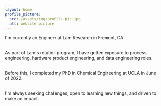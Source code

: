 ```yaml
---
layout: home
profile_picture:
  src: /assets/img/profile-pic.jpg
  alt: website picture
---
```


<p>
    
  I'm currently an Engineer at Lam Research in Fremont, CA. <br><br>

  As part of Lam's rotation program, I have gotten exposure to process engineering, hardware product engineering, and data engineering roles.  <br><br> 
  
  Before this, I completed my PhD in Chemical Engineering at UCLA in June of 2022. <br><br> 
   
  I'm always seeking challenges, open to learning new things, and driven to make an impact. <br><br> 

</p>

